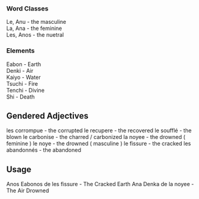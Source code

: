 ### Word Classes
Le, Anu   - the masculine<br />
La, Ana   - the feminine<br />
Les, Anos - the nuetral

### Elements
Eabon  - Earth<br />
Denki  - Air<br />
Kaiyo  - Water<br />
Tsuchi - Fire<br />
Tenchi - Divine<br />
Shi    - Death

## Gendered Adjectives
les corrompue  - the corrupted
le recupere    - the recovered
le soufflé     - the blown
le carbonise   - the charred / carbonized
la noyee       - the drowned ( feminine )
le noye        - the drowned ( masculine )
le fissure     - the cracked
les abandonnés - the abandoned

## Usage
Anos Eabonos de les fissure - The Cracked Earth
Ana Denka de la noyee - The Air Drowned
